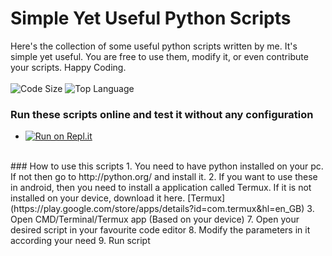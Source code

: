 # Simple Yet Useful Python Scripts
Here's the collection of some useful python scripts written by me. It's simple yet useful. You are free to use them, modify it, or even contribute your scripts. Happy Coding.
<br><br>
![Code Size](https://img.shields.io/github/languages/code-size/dhavalhariyani/useful-python-scripts) ![Top Language](https://img.shields.io/github/languages/top/dhavalhariyani/useful-python-scripts) 
<br>
 ### Run these scripts online and test it without any configuration
 
 - [![Run on Repl.it](https://repl.it/badge/github/dhavalhariyani/useful-python-scripts)](https://repl.it/@dhavalhariyani/useful-python-scripts)

<br>
### How to use this scripts
1. You need to have python installed on your pc. If not then go to http://python.org/ and install it.
2. If you want to use these in android, then you need to install a application called Termux. If it is not installed on your device, download it here. [Termux](https://play.google.com/store/apps/details?id=com.termux&hl=en_GB)
3. Open CMD/Terminal/Termux app (Based on your device)
7. Open your desired script in your favourite code editor
8. Modify the parameters in it according your need
9. Run script
